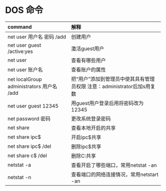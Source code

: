 # DOS 命令

command                        |解释
:------------------------------|:----------------------------
net user 用户名 密码 /add       |创建用户
net user guest /active:yes     |激活guest用户
net user                       |查看有哪些用户
net user 账户名                 |查看账户的属性
net localGroup administrators 用户名 /add |把“用户”添加到管理员中使其具有管理员权限 注意：administrator后加s用复数
net user guest 12345          |用guest用户登录后用将密码改为12345
net password 密码              |更改系统登录密码
net share                      |查看本地开启的共享
net share ipc$                 |开启ipc$共享
net share ipc$ /del            |删除ipc$共享
net share c$ /del              |删除C:共享
netstat -a                     |查看开启了哪些端口，常用netstat -an
netstat -n                     |查看端口的网络连接情况，常用netstart -an
